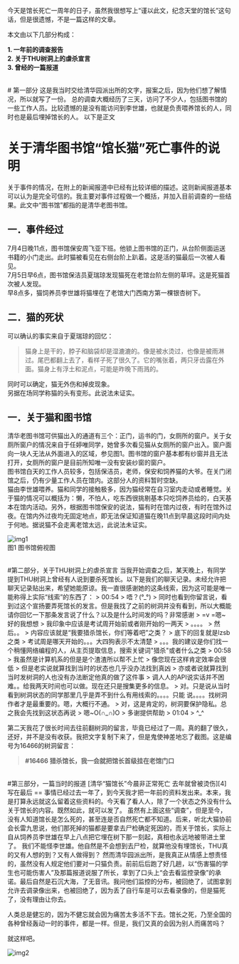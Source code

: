 今天是馆长死亡一周年的日子，虽然我很想写上“谨以此文，纪念天堂的馆长”这句话，但是很遗憾，不是一篇这样的文章。

本文由以下几部分构成：  

**1. 一年前的调查报告**   
**2. 关于THU树洞上的虐杀宣言**   
**3. 曾经的一篇报道**     

<br>
# <a id="one"></a>第一部分
这是我当时交给清华园派出所的文字，报案之后，因为他们想了解情况，所以就写了一份。  
总的调查大概经历了三天，访问了不少人，包括图书馆的一些工作人员。比较遗憾的是没有能访问到李世雄，也就是负责喂养馆长的人，同时也是最后埋掉馆长的人。  
以下是正文

关于清华图书馆“馆长猫”死亡事件的说明
==
关于事件的情况，在附上的新闻报道中已经有比较详细的描述。这则新闻报道基本可以认为是完全可信的。我主要对事件过程做一个概括，并加入目前调查的一些结果。此文中“图书馆”都指的是清华老图书馆。


一．事件经过	
---
7月4日晚11点，图书馆保安周飞亚下班。他锁上图书馆的正门，从台阶侧面运送书籍的小门走出。此时猫被看见在右侧台阶上趴着。这是活的猫最后一次被人看见。  
7月5日早6点，图书馆保洁员夏瑞琼发现猫死在老馆台阶左侧的草坪。这是死猫首次被人发现。  
早8点多，猫饲养员李世雄将猫埋在了老馆大门西南方第一棵银杏树下。  

二．猫的死状
---	
可以确认的事实来自于夏瑞琼的回忆：
> 猫身上是干的，脖子和脑袋却是湿漉漉的。像是被水烫过，也像是被雨淋过。尾巴都翻上去了，看样子死了很久了。它的嘴张着，两只牙齿露在外面。猫身上有浮土和泥点，可能是昨晚下雨溅的。


同时可以确定，猫无外伤和掉皮现象。  
另据在场同学称猫的头有变形。此说法未证实。

一．关于猫和图书馆
--
清华老图书馆可供猫出入的通道有三个：正门，运书的门，女厕所的窗户。关于女厕所窗户的情况来自于任婷唯同学，她曾多次看见猫从女厕所的窗户出入。窗户面向一块人无法从外面进入的区域，参见图1。图书馆的窗户基本都有纱窗并且无法打开，女厕所的窗户是目前所知唯一没有安装纱窗的窗户。  
图书馆白天的工作人员较多，包括保洁员，老师，保安和饲养猫的大爷。在关门闭馆之后，仍有少量工作人员在馆内。这部分人的资料暂时空缺。  
猫由李世雄喂养。猫和同学的接触极多，因为猫经常在自习室内走动或者睡觉。关于猫的情况可以概括为：懒，不怕人，吃东西很挑剔基本只吃饲养员给的，白天基本在馆内活动。另外，根据图书馆保安的说法，猫有时在馆内过夜，有时在馆外过夜。在馆内外过夜均无固定地点，即无法保证知道猫在晚11点到早晨这段时间内处于何地。据说猫不会走离老馆太远，此说法未证实。  

![img1](/media/content/BlogPost/images/curator_report.jpg)  
图1 图书馆俯视图

<br/>
#第二部分，关于THU树洞上的虐杀宣言
当我开始调查之后，某天晚上，有同学提到THU树洞上曾经有人说到要杀死馆长。以下是我们的聊天记录。未经允许把聊天记录贴出来，希望她能原谅。我一直很感谢她的这条线索，因为这可能是唯一能称得上实际“线索”的东西了：    
> 00:54  
> 唔？(°_°)  
> 同时也看到你留言说，看到过这个宣扬要弄死馆长的发言。但是我找了之前的树洞并没有看到，所以大概能请你回忆一下那条发言说了什么？以及是什么时间发的吗？非常感谢  
> =v =嗯~好的我想想  
> 我印象中应该是考试周开始前或者刚开始的一两天  
> 。。。。   
> 然后。。  
> 内容应该就是“我要猎杀馆长，你们等着吧”之类？  
> 底下的回复就是lzsb之类  
> 考试周是哪天开始的。。。大四狗表示不太清楚  
> 。。。我的建议是你们找一个稍懂网络编程的人，从主页提取信息，搜索关键词"猎杀"或者什么之类  
> 00:58  
> 我虽然是计算机系的但是是个渣渣所以帮不上忙  
> 像您现在这样肯定效率会很低  
> 但是老实说就算找到当时的状态也几乎没办法找到真凶  
> 亦或者说就算找到当时发树洞的人也没有办法断定他真的做了这件事  
> 调人人的API说实话并不困难。。给我两天时间也可以做。现在还只是搜集更多的信息。  
> 对。只是说从当时看到树洞状态的同学那里几乎是弄不到什么有用线索的。。。。只能  说。。。。找树洞作者才是最重要的。嗯，大概行不通。  
> 对，这是肯定的，树洞要保护隐私。总之我会先找到这状态再说  
> 嗯~O(∩_∩)O  
> 多谢提供帮助  
> 01:04  
> ^_^  

第二天我花了很长时间去往前翻树洞的留言，毕竟已经过了一周。真的翻了很久，还好，并不是没有收获。我把文字复制下来了，但是鬼使神差地忘了截图。这是编号为16466的树洞留言：

> **#16466 猎杀馆长，我一会就把馆长首级挂在老馆门口**

<br>
#<a id="three"></a>第三部分，一篇当时的报道
[清华“猫馆长”今晨非正常死亡 去年就曾被烫伤][4]

[4]:http://blog.renren.com/blog/600806598/908718117

<br>
写在最后
==
事情已经过去一年了，到今天我才把一年前的资料发出来。本来，我是打算永远就这么留着这些资料的。今天看了看人人，除了一个状态之外没有什么关于馆长的内容。既然如此，就可以发了。  
虽然有上面这些“调查”，但是至今，没有人知道馆长是怎么死的，甚至连是否自然死亡都不知道。后来，听北大猫协前会长雷九思说，他们那死掉的猫都是要拿去尸检确定死因的，而关于馆长，实际上自从饲养员李世雄在早上八点把它埋在树下那一刻起，真相也永远地被带进土里了。      
我们不能怪李世雄。他自然是不会想到去尸检，就算他没有埋馆长，THU真的又有人想的到？又有人做得到？  
然而清华园派出所，是我真正从情感上想责怪的，虽然没有人规定他们要对一只猫负责。前前后后跑了好几趟，以“伤害猫的学生也可能伤害人”及那篇报道说服了所长，拿到了口头上“会去看监控录像”的承诺。最后自然是石沉大海，了无音讯。我问他们监控的分布，被回绝了，试图拿到允许去调录像出来，也被回绝了，因为丢了自行车是可以去看录像的，但是猫死了，没有理由让你去。

人类总是健忘的，因为不健忘就会因为痛苦太多活不下去。馆长之死，乃至全国的各种曾经轰动一时的事件，都是一样。但是，我们又真的会因为别人而痛苦吗？

就这样吧。  

![img2](/media/content/BlogPost/images/curator.jpg) 
